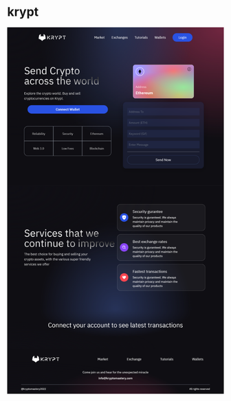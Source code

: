 # krypt
![Website](https://github.com/harshal239/krypt/blob/main/client/images/website.png?raw=true)
